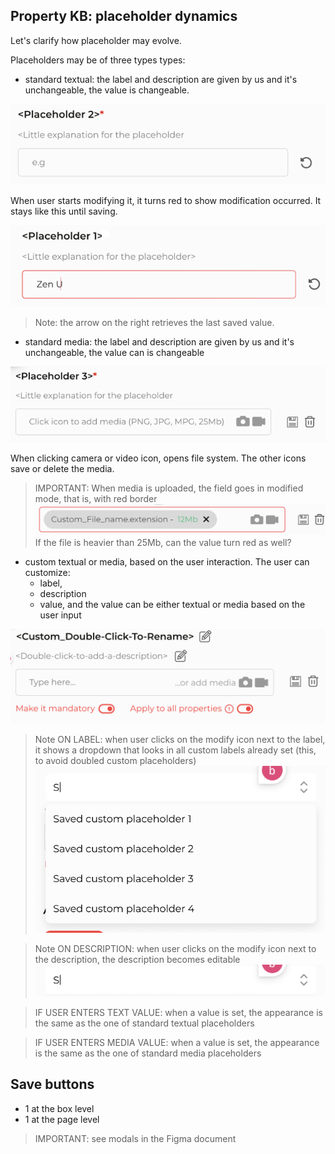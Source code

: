## Property KB: placeholder dynamics

Let's clarify how placeholder may evolve.

Placeholders may be of three types types:
- standard textual: the label and description are given by us and it's unchangeable, the value is changeable.

![standard textual](./images/standard%20textual.png)

When user starts modifying it, it turns red to show modification occurred. It stays like this until saving.

![standard textual modified](./images/standard%20textual%20modified.png)

> Note: the arrow on the right retrieves the last saved value.


- standard media: the label and description are given by us and it's unchangeable, the value can is changeable

![standard media](./images/standard%20media.png)

When clicking camera or video icon, opens file system. The other icons save or delete the media.

> IMPORTANT: When media is uploaded, the field goes in modified mode, that is, with red border
> ![standard media uploaded](./images/standard%20media%20uploaded.png)
> If the file is heavier than 25Mb, can the value turn red as well?

- custom textual or media, based on the user interaction. The user can customize:
    - label, 
    - description
    - value, and the value can be either textual or media based on the user input

![custom placeholder not changed](./images/custom%20placeholder%20not%20changed.png)

> Note ON LABEL: when user clicks on the modify icon next to the label, it shows a dropdown that looks in all custom labels already set (this, to avoid doubled custom placeholders)
> ![custom label search](./images/custom%20label%20search.png)

> Note ON DESCRIPTION: when user clicks on the modify icon next to the description, the description becomes editable
> ![editable description](./images/custom%20description.png)

> IF USER ENTERS TEXT VALUE: when a value is set, the appearance is the same as the one of standard textual placeholders

> IF USER ENTERS MEDIA VALUE: when a value is set, the appearance is the same as the one of standard media placeholders


## Save buttons
- 1 at the box level
- 1 at the page level

> IMPORTANT: see modals in the Figma document